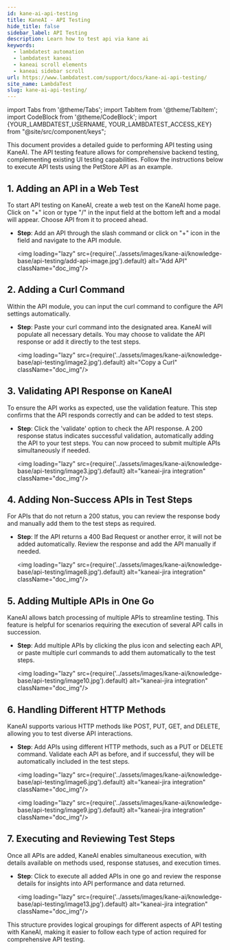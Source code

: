 ```yaml
---
id: kane-ai-api-testing
title: KaneAI - API Testing
hide_title: false
sidebar_label: API Testing
description: Learn how to test api via kane ai
keywords:
  - lambdatest automation
  - lambdatest kaneai
  - kaneai scroll elements
  - kaneai sidebar scroll
url: https://www.lambdatest.com/support/docs/kane-ai-api-testing/
site_name: LambdaTest
slug: kane-ai-api-testing/
---
```


import Tabs from '@theme/Tabs';
import TabItem from '@theme/TabItem';
import CodeBlock from '@theme/CodeBlock';
import {YOUR_LAMBDATEST_USERNAME, YOUR_LAMBDATEST_ACCESS_KEY} from "@site/src/component/keys";

<script type="application/ld+json"
      dangerouslySetInnerHTML={{ __html: JSON.stringify({
       "@context": "https://schema.org",
        "@type": "BreadcrumbList",
        "itemListElement": [{
          "@type": "ListItem",
          "position": 1,
          "name": "Home",
          "item": "https://www.lambdatest.com"
        },{
          "@type": "ListItem",
          "position": 2,
          "name": "Support",
          "item": "https://www.lambdatest.com/support/docs/"
        },{
          "@type": "ListItem",
          "position": 3,
          "name": "KaneAI Jira Integration",
          "item": "https://www.lambdatest.com/support/docs/kane-ai-api-testing/"
        }]
      })
    }}
></script>
This document provides a detailed guide to performing API testing using KaneAI. The API testing feature allows for comprehensive backend testing, complementing existing UI testing capabilities. Follow the instructions below to execute API tests using the PetStore API as an example.

## 1. Adding an API in a Web Test

To start API testing on KaneAI, create a web test on the KaneAI home page. Click on "+" icon or type "/" in the input field at the bottom left and a modal will appear. Choose API from it to proceed ahead.

- **Step**: Add an API through the slash command or click on "+" icon in the field and navigate to the API module.
  
  <img loading="lazy" src={require('../assets/images/kane-ai/knowledge-base/api-testing/add-api-image.jpg').default} alt="Add API" className="doc_img"/>
  

## 2. Adding a Curl Command

Within the API module, you can input the curl command to configure the API settings automatically.

- **Step**: Paste your curl command into the designated area. KaneAI will populate all necessary details. You may choose to validate the API response or add it directly to the test steps.

  <img loading="lazy" src={require('../assets/images/kane-ai/knowledge-base/api-testing/image2.jpg').default} alt="Copy a Curl" className="doc_img"/>
  

## 3. Validating API Response on KaneAI

To ensure the API works as expected, use the validation feature. This step confirms that the API responds correctly and can be added to test steps.

- **Step**: Click the 'validate' option to check the API response. A 200 response status indicates successful validation, automatically adding the API to your test steps. You can now proceed to submit multiple APIs simultaneously if needed.

  <img loading="lazy" src={require('../assets/images/kane-ai/knowledge-base/api-testing/image3.jpg').default} alt="kaneai-jira integration" className="doc_img"/>
  

## 4. Adding Non-Success APIs in Test Steps

For APIs that do not return a 200 status, you can review the response body and manually add them to the test steps as required.

- **Step**: If the API returns a 400 Bad Request or another error, it will not be added automatically. Review the response and add the API manually if needed.

  <img loading="lazy" src={require('../assets/images/kane-ai/knowledge-base/api-testing/image8.jpg').default} alt="kaneai-jira integration" className="doc_img"/>
  

## 5. Adding Multiple APIs in One Go

KaneAI allows batch processing of multiple APIs to streamline testing. This feature is helpful for scenarios requiring the execution of several API calls in succession.

- **Step**: Add multiple APIs by clicking the plus icon and selecting each API, or paste multiple curl commands to add them automatically to the test steps.

  <img loading="lazy" src={require('../assets/images/kane-ai/knowledge-base/api-testing/image10.jpg').default} alt="kaneai-jira integration" className="doc_img"/>
  

## 6. Handling Different HTTP Methods

KaneAI supports various HTTP methods like POST, PUT, GET, and DELETE, allowing you to test diverse API interactions.

- **Step**: Add APIs using different HTTP methods, such as a PUT or DELETE command. Validate each API as before, and if successful, they will be automatically included in the test steps.

  
    <img loading="lazy" src={require('../assets/images/kane-ai/knowledge-base/api-testing/image6.jpg').default} alt="kaneai-jira integration" className="doc_img"/>
  
    <img loading="lazy" src={require('../assets/images/kane-ai/knowledge-base/api-testing/image9.jpg').default} alt="kaneai-jira integration" className="doc_img"/>

## 7. Executing and Reviewing Test Steps

Once all APIs are added, KaneAI enables simultaneous execution, with details available on methods used, response statuses, and execution times.

- **Step**: Click to execute all added APIs in one go and review the response details for insights into API performance and data returned.

    <img loading="lazy" src={require('../assets/images/kane-ai/knowledge-base/api-testing/image13.jpg').default} alt="kaneai-jira integration" className="doc_img"/>


This structure provides logical groupings for different aspects of API testing with KaneAI, making it easier to follow each type of action required for comprehensive API testing.

